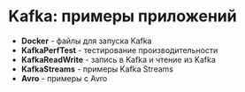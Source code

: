 # Kafka: примеры приложений

* **Docker** - файлы для запуска Kafka
* **KafkaPerfTest** - тестирование производительности
* **KafkaReadWrite** - запись в Kafka и чтение из Kafka
* **KafkaStreams** - примеры Kafka Streams
* **Avro** - примеры с Avro